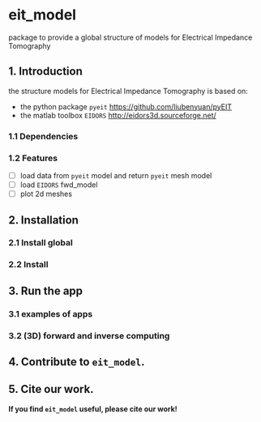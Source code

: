 # eit_model

package to provide a global structure of models for Electrical Impedance Tomography

## 1. Introduction

the structure models for Electrical Impedance Tomography is based on:
- the python package `pyeit` https://github.com/liubenyuan/pyEIT
- the matlab toolbox `EIDORS`  http://eidors3d.sourceforge.net/

### 1.1 Dependencies
### 1.2 Features
 - [ ] load data from `pyeit` model and return `pyeit` mesh model
 - [ ] load `EIDORS` fwd_model
 - [ ] plot 2d meshes
## 2. Installation
### 2.1 Install global
### 2.2 Install 
## 3. Run the app
### 3.1 examples of apps
### 3.2 (3D) forward and inverse computing
## 4. Contribute to `eit_model`.
## 5. Cite our work.

**If you find `eit_model` useful, please cite our work!**


